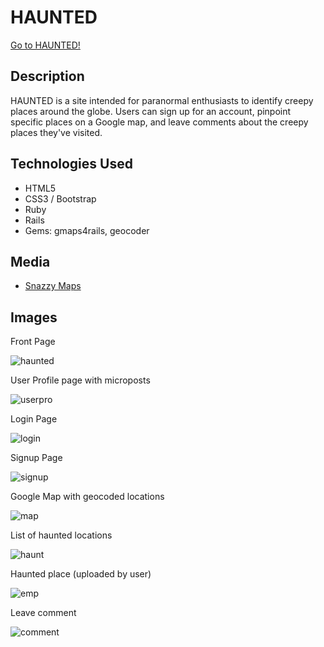 <h1> HAUNTED </h1>
<a href = "https://hauntedmaps.herokuapp.com">Go to HAUNTED!</a>

<h2> Description</h2>
HAUNTED is a site intended for paranormal enthusiasts to identify creepy places around the globe. Users can sign up for an account, pinpoint specific places on a Google map, and leave comments about the creepy places they've visited.

<h2> Technologies Used </h2>
<ul>
<li> HTML5 </li>
<li> CSS3 / Bootstrap </li>
<li> Ruby </li>
<li> Rails </li>
<li> Gems: gmaps4rails, geocoder </li>
</ul>

<h2> Media </h2>
<ul>
<li> <a href = "https://snazzymaps.com/">Snazzy Maps</a> </li>
</ul>

<h2> Images </h2>
<p> Front Page </p>
<img src = "http://i.imgur.com/cnqg5sl.png" alt="haunted">

<p> User Profile page with microposts </p>
<img src = "http://i.imgur.com/GPM8tKT.png" alt = "userpro">

<p> Login Page <p>
<img src = "http://i.imgur.com/uwtM0hb.png" alt = "login">

<p> Signup Page </p>
<img src= "http://i.imgur.com/ditB1Wa.png" alt = "signup">

<p> Google Map with geocoded locations </p>
<img src= "http://i.imgur.com/vukWNFK.png" alt = "map">

<p> List of haunted locations </p>
<img src = "http://i.imgur.com/BGQHME6.png" alt = "haunt">

<p> Haunted place (uploaded by user) </p>
<img src ="http://i.imgur.com/BGQHME6.png" alt = "emp">

<p> Leave comment </p>
<img src = "http://i.imgur.com/LxW1CGD.png" alt = "comment">

